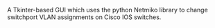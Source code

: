 A Tkinter-based GUI which uses the python Netmiko library to change switchport VLAN assignments on Cisco IOS switches.
